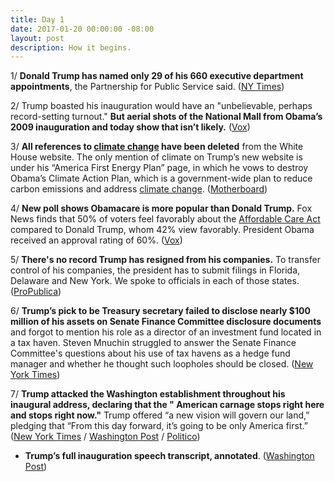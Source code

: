```yaml
---
title: Day 1
date: 2017-01-20 00:00:00 -08:00
layout: post
description: How it begins.
---
```


1/ **Donald Trump has named only 29 of his 660 executive department appointments**, the Partnership for Public Service said. ([NY Times](https://www.nytimes.com/2017/01/19/us/trump-cabinet-picks-inauguration.html))

2/ Trump boasted his inauguration would have an "unbelievable, perhaps record-setting turnout." **But aerial shots of the National Mall from Obama’s 2009 inauguration and today show that isn’t likely.** ([Vox](http://www.vox.com/policy-and-politics/2017/1/20/14332462/photos-crowd-trump-inauguration-vs-obama))

3/ **All references to <a href="{{ site.baseurl }}/trump-epa/">climate change</a> have been deleted** from the White House website. The only mention of climate on Trump’s new website is under his “America First Energy Plan” page, in which he vows to destroy Obama’s Climate Action Plan, which is a government-wide plan to reduce carbon emissions and address <a href="{{ site.baseurl }}/trump-epa/">climate change</a>. ([Motherboard](http://motherboard.vice.com/read/all-references-to-climate-change-have-been-deleted-from-the-white-house-website))

4/ **New poll shows Obamacare is more popular than Donald Trump.** Fox News finds that 50% of voters feel favorably about the <a href="{{ site.url }}{{ site.baseurl }}/trump-health-care/">Affordable Care Act</a> compared to Donald Trump, whom 42% view favorably. President Obama received an approval rating of 60%. ([Vox](http://www.vox.com/policy-and-politics/2017/1/20/14335268/obamacare-more-popular-than-trump-poll))

5/ **There's no record Trump has resigned from his companies.** To transfer control of his companies, the president has to submit filings in Florida, Delaware and New York. We spoke to officials in each of those states. ([ProPublica](https://www.propublica.org/article/trump-promised-to-resign-from-his-companies-but-no-record-hes-done-so))

6/ **Trump’s pick to be Treasury secretary failed to disclose nearly $100 million of his assets on Senate Finance Committee disclosure documents** and forgot to mention his role as a director of an investment fund located in a tax haven. Steven Mnuchin struggled to answer the Senate Finance Committee's questions about his use of tax havens as a hedge fund manager and whether he thought such loopholes should be closed. ([New York Times](https://www.nytimes.com/2017/01/19/us/politics/steven-mnuchin-treasury-secretary-nominee-assets-confirmation.html))

7/ **Trump attacked the Washington establishment throughout his inaugural address, declaring that the " American carnage stops right here and stops right now."** Trump offered “a new vision will govern our land,” pledging that “From this day forward, it’s going to be only America first.” ([New York Times](https://www.nytimes.com/2017/01/20/us/politics/donald-trump-inauguration-address.html) / [Washington Post](https://www.washingtonpost.com/politics/trump-rattles-the-establishment-with-a-populist-inaugural-address-true-to-his-campaign/2017/01/20/f47f261c-df45-11e6-acdf-14da832ae861_story.html) / [Politico](https://www.politico.com/story/2017/01/key-points-of-trumps-inaugural-speech-233900))

* **Trump’s full inauguration speech transcript, annotated**. ([Washington Post](https://www.washingtonpost.com/news/the-fix/wp/2017/01/20/donald-trumps-full-inauguration-speech-transcript-annotated/))